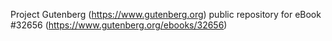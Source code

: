 Project Gutenberg (https://www.gutenberg.org) public repository for eBook #32656 (https://www.gutenberg.org/ebooks/32656)
